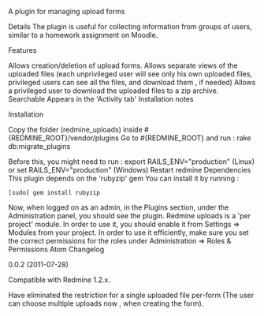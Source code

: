 A plugin for managing upload forms

Details
The plugin is useful for collecting information from groups of users, similar to a homework assignment on Moodle.

Features

Allows creation/deletion of upload forms.
Allows separate views of the uploaded files (each unprivileged user will see only his own uploaded files,
privileged users can see all the files, and download them , if needed)
Allows a privileged user to download the uploaded files to a zip archive.
Searchable
Appears in the 'Activity tab'
Installation notes

Installation

Copy the folder (redmine_uploads) inside #{REDMINE_ROOT}/vendor/plugins
Go to #{REDMINE_ROOT} and run : 
   rake db:migrate_plugins

Before this, you might need to run :
   export RAILS_ENV="production" (Linux)  or
   set RAILS_ENV="production"    (Windows)
Restart redmine
Dependencies
This plugin depends on the 'rubyzip' gem
You can install it by running :

    [sudo] gem install rubyzip
Now, when logged on as an admin, in the Plugins section, under the
Administration panel, you should see the plugin.
Redmine uploads is a 'per project' module. In order to use it, you should
enable it from Settings => Modules from your project.
In order to use it efficiently, make sure you set the correct permissions
for the roles under Administration => Roles & Permissions
Atom
Changelog

0.0.2 (2011-07-28)

Compatible with Redmine 1.2.x.

Have eliminated the restriction for a single uploaded file per-form 
(The user can choose multiple uploads now , when creating the form).
